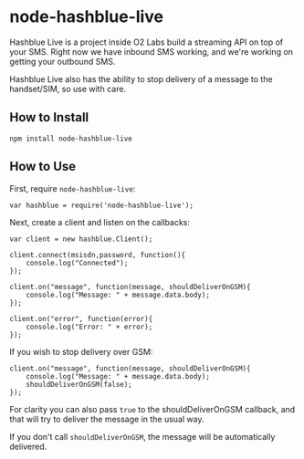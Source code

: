 # node-hashblue-live

Hashblue Live is a project inside O2 Labs build a streaming API on 
top of your SMS. Right now we have inbound SMS working, and we're 
working on getting your outbound SMS.

Hashblue Live also has the ability to stop delivery of a message to 
the handset/SIM, so use with care.

## How to Install

```
npm install node-hashblue-live
```

## How to Use

First, require `node-hashblue-live`:

```nodejs
var hashblue = require('node-hashblue-live');
```

Next, create a client and listen on the callbacks:

```nodejs
var client = new hashblue.Client();

client.connect(msisdn,password, function(){
	console.log("Connected");
});

client.on("message", function(message, shouldDeliverOnGSM){
	console.log("Message: " + message.data.body);
});

client.on("error", function(error){
	console.log("Error: " + error);
});
```

If you wish to stop delivery over GSM:
```nodejs
client.on("message", function(message, shouldDeliverOnGSM){
	console.log("Message: " + message.data.body);
	shouldDeliverOnGSM(false);
});
```

For clarity you can also pass `true` to the shouldDeliverOnGSM 
callback, and that will try to deliver the message in the usual way.

If you don't call `shouldDeliverOnGSM`, the message will be 
automatically delivered.